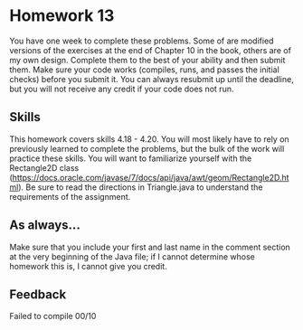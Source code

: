 # Homework 13

You have one week to complete these problems. Some of are modified versions of the exercises at the end of Chapter 10 in the book, others are of my own design. Complete them to the best of your ability and then submit them. Make sure your code works (compiles, runs, and passes the initial checks) before you submit it. You can always resubmit up until the deadline, but you will not receive any credit if your code does not run.

## Skills

This homework covers skills 4.18 - 4.20. You will most likely have to rely on previously learned to complete the problems, but the bulk of the work will practice these skills. You will want to familiarize yourself with the Rectangle2D class (https://docs.oracle.com/javase/7/docs/api/java/awt/geom/Rectangle2D.html). Be sure to read the directions in Triangle.java to understand the requirements of the assignment.

## As always...
Make sure that you include your first and last name in the comment section at the very beginning of the Java file; if I cannot determine whose homework this is, I cannot give you credit.

## Feedback
Failed to compile
00/10
